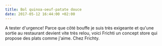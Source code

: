 ```yaml
---
title: Bol quinoa-oeuf-patate douce
date: 2017-05-12 16:44:00 +02:00
---
```


A tester d'urgence! Parce que côté bouffe je suis très exigeante et qu'une sortie au restaurant devient vite très relou, voici Frichti un concept store qui propose des plats comme j'aime. Chez Frichty.